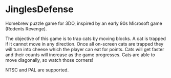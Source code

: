 # JinglesDefense
Homebrew puzzle game for 3DO, inspired by an early 90s Microsoft game (Rodents Revenge).

The objective of this game is to trap cats by moving blocks. A cat is trapped if it cannot move in any direction. Once all on-screen cats are trapped they will turn into cheese which the player can eat for points. Cats will get faster and their counts will increase as the game progresses. Cats are able to move diagonally, so watch those corners!

NTSC and PAL are supported.
